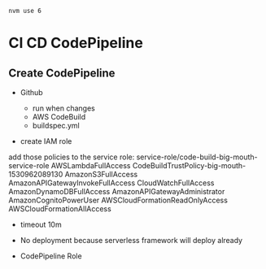 
```
nvm use 6
```

# CI CD CodePipeline

## Create CodePipeline

- Github
  - run when changes 
  - AWS CodeBuild
  - buildspec.yml

- create IAM role
  
add those policies to the service role: service-role/code-build-big-mouth-service-role
AWSLambdaFullAccess
CodeBuildTrustPolicy-big-mouth-1530962089130
AmazonS3FullAccess
AmazonAPIGatewayInvokeFullAccess
CloudWatchFullAccess
AmazonDynamoDBFullAccess
AmazonAPIGatewayAdministrator
AmazonCognitoPowerUser
AWSCloudFormationReadOnlyAccess
AWSCloudFormationAllAccess

- timeout 10m

- No deployment because serverless framework will deploy already

- CodePipeline Role

